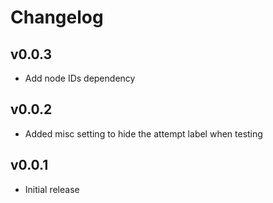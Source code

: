 # Changelog

## v0.0.3

- Add node IDs dependency

## v0.0.2

- Added misc setting to hide the attempt label when testing

## v0.0.1

- Initial release
